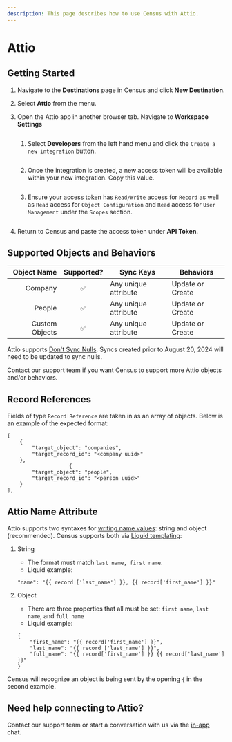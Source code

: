 ```yaml
---
description: This page describes how to use Census with Attio.
---
```


# Attio

## Getting Started

1. Navigate to the **Destinations** page in Census and click **New Destination**.
2. Select **Attio** from the menu.
3.  Open the Attio app in another browser tab. Navigate to **Workspace Settings**

    <figure><img src="../.gitbook/assets/attio-workspace-settings.png" alt=""><figcaption></figcaption></figure>

    1.  Select **Developers** from the left hand menu and click the `Create a new integration` button.

        <figure><img src="../.gitbook/assets/attio-developers.png" alt=""><figcaption></figcaption></figure>
    2.  Once the integration is created, a new access token will be available within your new integration. Copy this value.

        <figure><img src="../.gitbook/assets/attio-access-token.png" alt=""><figcaption></figcaption></figure>
    3.  Ensure your access token has `Read/Write` access for `Record` as well as `Read` access for `Object Configuration` and `Read` access for `User Management` under the `Scopes` section.

        <figure><img src="../.gitbook/assets/attio-scopes.png" alt=""><figcaption></figcaption></figure>
4. Return to Census and paste the access token under **API Token**.

## Supported Objects and Behaviors

| **Object Name** | **Supported?** | **Sync Keys**        | **Behaviors**    |
| --------------: | :------------: | -------------------- | ---------------- |
|         Company |        ✅       | Any unique attribute | Update or Create |
|          People |        ✅       | Any unique attribute | Update or Create |
|  Custom Objects |        ✅       | Any unique attribute | Update or Create |

Attio supports [Don't Sync Nulls](broken-reference). Syncs created prior to August 20, 2024 will need to be updated to sync nulls.

Contact our support team if you want Census to support more Attio objects and/or behaviors.

## Record References

Fields of type `Record Reference` are taken in as an array of objects. Below is an example of the expected format:

```
[
    {
        "target_object": "companies",
        "target_record_id": "<company uuid>"
    },
                    {
        "target_object": "people",
        "target_record_id": "<person uuid>"
    }
],
```

## Attio Name Attribute

Attio supports two syntaxes for [writing name values](https://developers.attio.com/docs/attribute-types-personal-name#writing-values): string and object (recommended). Census supports both via [Liquid templating](https://docs.getcensus.com/basics/defining-source-data/liquid-templates):

1.  String

    * The format must match `last name, first name`.&#x20;
    * Liquid example:

    ```liquid
    "name": "{{ record ['last_name'] }}, {{ record['first_name'] }}"
    ```
2.  Object

    * There are three properties that all must be set: `first name`, `last name`, and `full name`
    * Liquid example:

    ```liquid
    {
        "first_name": "{{ record['first_name'] }}",
        "last_name": "{{ record ['last_name'] }}",
        "full_name": "{{ record['first_name'] }} {{ record['last_name'] }}"
    }
    ```

Census will recognize an object is being sent by the opening `{` in the second example.

## Need help connecting to Attio?

Contact our support team or start a conversation with us via the [in-app](https://app.getcensus.com) chat.
